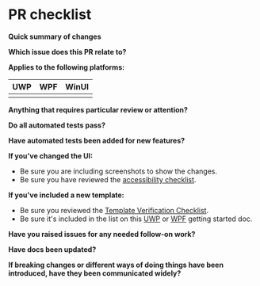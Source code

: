 # PR checklist

**Quick summary of changes**

**Which issue does this PR relate to?**

**Applies to the following platforms:**

| UWP              | WPF              | WinUI            |
| :--------------- | :--------------- | :----------------|
| <!-- Yes/No? --> | <!-- Yes/No? --> | <!-- Yes/No? --> |

**Anything that requires particular review or attention?**

**Do all automated tests pass?**

**Have automated tests been added for new features?**

**If you've changed the UI:**
  - Be sure you are including screenshots to show the changes.
  - Be sure you have reviewed the [accessibility checklist](accessibility.md).

**If you've included a new template:**
  - Be sure you reviewed the [Template Verification Checklist](https://github.com/microsoft/TemplateStudio/wiki/Checklist:-Template-Verification).
  - Be sure it's included in the list on this [UWP](https://github.com/microsoft/TemplateStudio/blob/main/docs/UWP/getting-started-endusers.md) or [WPF](https://github.com/microsoft/TemplateStudio/blob/main/docs/WPF/getting-started-endusers.md) getting started doc.

**Have you raised issues for any needed follow-on work?**

**Have docs been updated?**

**If breaking changes or different ways of doing things have been introduced, have they been communicated widely?**
